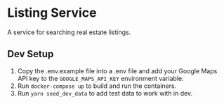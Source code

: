 # Listing Service

A service for searching real estate listings.

## Dev Setup

1. Copy the .env.example file into a .env file and add your Google Maps API key to the `GOOGLE_MAPS_API_KEY` environment
   variable.
2. Run `docker-compose up` to build and run the containers.
3. Run `yarn seed_dev_data` to add test data to work with in dev.
